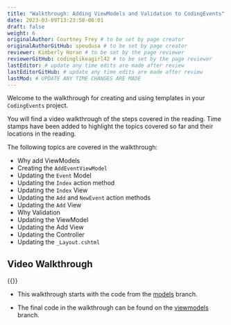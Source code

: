 ```yaml
---
title: "Walkthrough: Adding ViewModels and Validation to CodingEvents"
date: 2023-03-09T13:23:58-06:01
draft: false
weight: 6
originalAuthor: Courtney Frey # to be set by page creator
originalAuthorGitHub: speudusa # to be set by page creator
reviewer: Kimberly Horan # to be set by the page reviewer
reviewerGitHub: codinglikeagirl42 # to be set by the page reviewer
lastEditor: # update any time edits are made after review
lastEditorGitHub: # update any time edits are made after review
lastMod: # UPDATE ANY TIME CHANGES ARE MADE
---
```


Welcome to the walkthrough for creating and using templates in your `CodingEvents` project.

You will find a video walkthrough of the steps covered in the reading. Time stamps have been added to highlight the topics covered so far and their locations in the reading.

<!-- TODO: maybe keep these??  Maybe add them in the video summary on youtube? -->
The following topics are covered in the walkthrough:

- Why add ViewModels
- Creating the `AddEventViewModel`
- Updating the `Event` Model
- Updating the `Index` action method
- Updating the `Index` View
- Updating the `Add` and `NewEvent` action methods
- Updating the `Add` View
- Why Validation
- Updating the ViewModel
- Updating the Add View
- Updating the Controller
- Updating the `_Layout.cshtml` 

## Video Walkthrough

{{<youtube UW7nPRBNeRY>}}

<!-- TODO: Link to models video walkthrough -->
- This walkthrough starts with the code from the [models](https://github.com/LaunchCodeEducation/CodingEvents/tree/models) branch.

- The final code in the walkthrough can be found on the [viewmodels](https://github.com/LaunchCodeEducation/CodingEvents/tree/viewmodels) branch.
